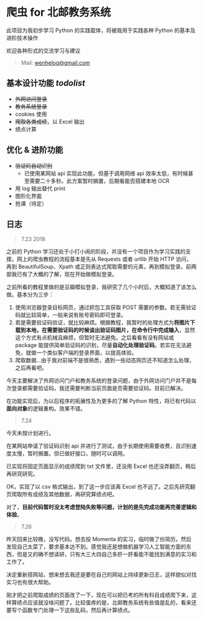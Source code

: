 # 爬虫 for 北邮教务系统

此项目为我初步学习 Python 的实践载体，将被我用于实践各种 Python 的基本及进阶技术操作

欢迎各种形式的交流学习与建议

> Mail: wenhelog@gmail.com

## 基本设计功能 *todolist* 

* ~~外网访问登录~~
* ~~教务系统登录~~
* cookies 使用
* ~~爬取各类成绩~~，以 Excel 输出
* 绩点计算

## 优化 & 进阶功能

* ~~验证码自动识别~~
  * 已使用某网站 api 实现此功能，但基于调用网络 api 效率太低，有时候甚至需要二十多秒。此方案暂时搁置，后期看能否搭建本地 OCR
* 用 log 输出替代 print
* 图形化界面
* 抢课（待定）

## 日志

> 7.23 2018

之前的 Python 学习还处于小打小闹的阶段，并没有一个项目作为学习实践的支撑。网上的爬虫教程的流程基本是先从 Requests 或者 urllib 开始 HTTP 访问，再到 BeautifulSoup、Xpath 或正则表达式爬取需要的元素，再到模拟登录。前两部我已有了大概的了解，现在开始做模拟登录。

之前所看的教程里做的是豆瓣模拟登录，我研究了几个小时后，大概知道了该怎么做。基本分为三步：

1. 使用浏览器登录目标网页，通过抓包工具获取 POST 需要的参数。若无需验证码就比较简单，一般来说有账号密码即可登录。
2. 若是需要验证码验证，就比较麻烦。根据教程，我暂时的处理方式为**将图片下载到本地，在需要验证码的时候谈出验证码图片，在命令行中完成输入**，显然这个方式有点机械且麻烦，但暂时无法避免。之后看看有没有网站或 package 能提供简单验证码的识别，尽量**自动化处理验证码**。若实在无法避免，就做一个类似客户端的登录界面，以提高体验。
3. 爬取数据…由于我对前端不是很熟悉，遇到一些动态网页还不知道怎么处理，之后再看吧。

今天主要解决了外网访问门户和教务系统的登录问题，由于外网访问门户并不是每次登录都需要验证码，我还需要判断当前页面是否需要验证码。目前已解决。

在功能实现后，为以后程序的拓展性及为更多的了解 Python 特性，将已有代码以**面向对象**的逻辑重构。效果不错。

> 7.24

今天未按计划进行。

在某网站申请了验证码识别 api 并进行了测试，由于长期使用需要收费，且识别速度太慢，暂时搁置。但已做好接口，随时可以调用。

已实现将固定页面显示的成绩爬到 txt 文件里，还没用 Excel 也还没弄翻页，稍后再研究研究。

OK，实现了以 csv 格式输出，到了这一步应该离 Excel 也不远了。之后先研究翻页爬取所有成绩及其他数据，再研究算绩点吧。

对了，**目前代码暂时没太考虑登陆失败等问题，计划的是先完成功能再完善逻辑和体验**。

> 7.26

昨天回来比较晚，没写代码。想去投 Momenta 的实习，临时做了份简历，然后发现自己太菜了，要求基本达不到。感觉我还是想做机器学习人工智能方面的东西，但是又的确不想读研，只有大三大四自己多肝一肝看能不能找到满意的实习和工作了。

决定重新搭网站，想来想去我还是要在自己的网站上持续更新日志，这样貌似对找实习也有很大帮助。

刚才把之前爬取成绩的页面改了一下，现在可以把已考的所有科目成绩爬下来，这样算绩点应该就没啥问题了。比较蛋疼的是，北邮教务系统有些值是乱的，看来还要写个函数专门处理一下这些乱码，然后再计算绩点。